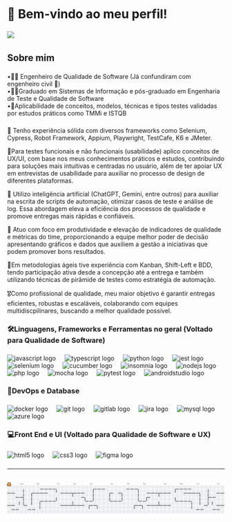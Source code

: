 <h1 align="left">👋 Bem-vindo ao meu perfil!</h1>

###

<div align="left">
  <img src="https://visitor-badge.laobi.icu/badge?page_id=alexandremariano4.alexandremariano4&"  />
</div>

###

<h2 align="left">Sobre mim</h2>

###

<p align="left">•👨‍💻 Engenheiro de Qualidade de Software (Já confundiram com engenheiro civil 🤣)<br>•🧑‍🏫Graduado em Sistemas de Informação e pós-graduado em Engenharia de Teste e Qualidade de Software<br>•📝Aplicabilidade de conceitos, modelos, técnicas e tipos testes validadas por estudos práticos como TMMi e ISTQB</p>

###

<p align="left">🚀 Tenho experiência sólida com diversos frameworks como Selenium, Cypress, Robot Framework, Appium, Playwright, TestCafe, K6 e JMeter. 

🤔Para testes funcionais e não funcionais (usabilidade) aplico conceitos de UX/UI, com base nos meus conhecimentos práticos e estudos, contribuindo para soluções mais intuitivas e centradas no usuário, além de ter apoiar UX em entrevistas de usabilidade para auxiliar no processo de design de diferentes plataformas.

🤖 Utilizo inteligência artificial (ChatGPT, Gemini, entre outros) para auxiliar na escrita de scripts de automação, otimizar casos de teste e análise de log. Essa abordagem eleva a eficiência dos processos de qualidade e promove entregas mais rápidas e confiáveis.

🧠 Atuo com foco em produtividade e elevação de indicadores de qualidade e métricas do time, proporcionando a equipe melhor poder de decisão apresentando gráficos e dados que auxiliem a gestão a iniciativas que podem promover bons resultados.

📝Em metodologias ágeis tive experiência com Kanban, Shift-Left e BDD, tendo participação ativa desde a concepção até a entrega e também utilizando técnicas de pirâmide de testes como estratégia de automação. 

🎖️Como profissional de qualidade, meu maior objetivo é garantir entregas eficientes, robustas e escaláveis, colaborando com equipes multidiscpilinares, buscando a melhor qualidade possível.</p>

###

<h3 align="left">🛠️Linguagens, Frameworks e Ferramentas no geral (Voltado para Qualidade de Software)</h3>

###

<div align="left">
  <img src="https://cdn.jsdelivr.net/gh/devicons/devicon/icons/javascript/javascript-original.svg" height="40" alt="javascript logo"  />
  <img width="12" />
  <img src="https://cdn.jsdelivr.net/gh/devicons/devicon/icons/typescript/typescript-original.svg" height="40" alt="typescript logo"  />
  <img width="12" />
  <img src="https://cdn.jsdelivr.net/gh/devicons/devicon/icons/python/python-original.svg" height="40" alt="python logo"  />
  <img width="12" />
  <img src="https://cdn.jsdelivr.net/gh/devicons/devicon/icons/jest/jest-plain.svg" height="40" alt="jest logo"  />
  <img width="12" />
  <img src="https://cdn.jsdelivr.net/gh/devicons/devicon/icons/selenium/selenium-original.svg" height="40" alt="selenium logo"  />
  <img width="12" />
  <img src="https://cdn.jsdelivr.net/gh/devicons/devicon/icons/cucumber/cucumber-plain.svg" height="40" alt="cucumber logo"  />
  <img width="12" />
  <img src="https://cdn.jsdelivr.net/gh/devicons/devicon/icons/insomnia/insomnia-original.svg" height="40" alt="insomnia logo"  />
  <img width="12" />
  <img src="https://cdn.jsdelivr.net/gh/devicons/devicon/icons/nodejs/nodejs-original.svg" height="40" alt="nodejs logo"  />
  <img width="12" />
  <img src="https://cdn.jsdelivr.net/gh/devicons/devicon/icons/php/php-original.svg" height="40" alt="php logo"  />
  <img width="12" />
  <img src="https://cdn.jsdelivr.net/gh/devicons/devicon/icons/mocha/mocha-plain.svg" height="40" alt="mocha logo"  />
  <img width="12" />
  <img src="https://cdn.jsdelivr.net/gh/devicons/devicon/icons/pytest/pytest-original.svg" height="40" alt="pytest logo"  />
  <img width="12" />
  <img src="https://cdn.jsdelivr.net/gh/devicons/devicon/icons/androidstudio/androidstudio-original.svg" height="40" alt="androidstudio logo"  />
</div>

###

<h3 align="left">🚀DevOps e Database</h3>

###

<div align="left">
  <img src="https://cdn.jsdelivr.net/gh/devicons/devicon/icons/docker/docker-original.svg" height="40" alt="docker logo"  />
  <img width="12" />
  <img src="https://cdn.jsdelivr.net/gh/devicons/devicon/icons/git/git-original.svg" height="40" alt="git logo"  />
  <img width="12" />
  <img src="https://cdn.jsdelivr.net/gh/devicons/devicon/icons/gitlab/gitlab-original.svg" height="40" alt="gitlab logo"  />
  <img width="12" />
  <img src="https://cdn.jsdelivr.net/gh/devicons/devicon/icons/jira/jira-original.svg" height="40" alt="jira logo"  />
  <img width="12" />
  <img src="https://cdn.jsdelivr.net/gh/devicons/devicon/icons/mysql/mysql-original.svg" height="40" alt="mysql logo"  />
  <img width="12" />
  <img src="https://cdn.jsdelivr.net/gh/devicons/devicon/icons/azure/azure-original.svg" height="40" alt="azure logo"  />
</div>

###

<h3 align="left">💻Front End e UI (Voltado para Qualidade de Software e UX)</h3>

###

<div align="left">
  <img src="https://cdn.jsdelivr.net/gh/devicons/devicon/icons/html5/html5-original.svg" height="40" alt="html5 logo"  />
  <img width="12" />
  <img src="https://cdn.jsdelivr.net/gh/devicons/devicon/icons/css3/css3-original.svg" height="40" alt="css3 logo"  />
  <img width="12" />
  <img src="https://cdn.jsdelivr.net/gh/devicons/devicon/icons/figma/figma-original.svg" height="40" alt="figma logo"  />
</div>

###

---
<br>

<picture>
  <source media="(prefers-color-scheme: dark)" srcset="https://raw.githubusercontent.com/eduardavieira-dev/eduardavieira-dev/output/pacman-contribution-graph-dark.svg">
  <source media="(prefers-color-scheme: light)" srcset="https://raw.githubusercontent.com/eduardavieira-dev/eduardavieira-dev/output/pacman-contribution-graph.svg">
  <img alt="pacman contribution graph" src="https://raw.githubusercontent.com/eduardavieira-dev/eduardavieira-dev/output/pacman-contribution-graph.svg">
</picture>

###
